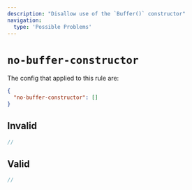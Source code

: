 ```yaml
---
description: "Disallow use of the `Buffer()` constructor"
navigation:
  type: 'Possible Problems'
---
```


# `no-buffer-constructor`

The config that applied to this rule are:

```json
{
  "no-buffer-constructor": []
}
```

## Invalid

```js invalid
//
```

## Valid

```js valid
//
```
  